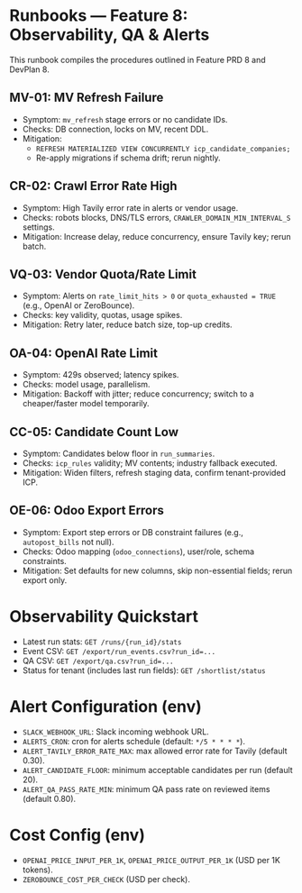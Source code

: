 # Runbooks — Feature 8: Observability, QA & Alerts

This runbook compiles the procedures outlined in Feature PRD 8 and DevPlan 8.

## MV-01: MV Refresh Failure
- Symptom: `mv_refresh` stage errors or no candidate IDs.
- Checks: DB connection, locks on MV, recent DDL.
- Mitigation:
  - `REFRESH MATERIALIZED VIEW CONCURRENTLY icp_candidate_companies;`
  - Re-apply migrations if schema drift; rerun nightly.

## CR-02: Crawl Error Rate High
- Symptom: High Tavily error rate in alerts or vendor usage.
- Checks: robots blocks, DNS/TLS errors, `CRAWLER_DOMAIN_MIN_INTERVAL_S` settings.
- Mitigation: Increase delay, reduce concurrency, ensure Tavily key; rerun batch.

## VQ-03: Vendor Quota/Rate Limit
- Symptom: Alerts on `rate_limit_hits > 0` or `quota_exhausted = TRUE` (e.g., OpenAI or ZeroBounce).
- Checks: key validity, quotas, usage spikes.
- Mitigation: Retry later, reduce batch size, top-up credits.

## OA-04: OpenAI Rate Limit
- Symptom: 429s observed; latency spikes.
- Checks: model usage, parallelism.
- Mitigation: Backoff with jitter; reduce concurrency; switch to a cheaper/faster model temporarily.

## CC-05: Candidate Count Low
- Symptom: Candidates below floor in `run_summaries`.
- Checks: `icp_rules` validity; MV contents; industry fallback executed.
- Mitigation: Widen filters, refresh staging data, confirm tenant-provided ICP.

## OE-06: Odoo Export Errors
- Symptom: Export step errors or DB constraint failures (e.g., `autopost_bills` not null).
- Checks: Odoo mapping (`odoo_connections`), user/role, schema constraints.
- Mitigation: Set defaults for new columns, skip non-essential fields; rerun export only.

# Observability Quickstart
- Latest run stats: `GET /runs/{run_id}/stats`
- Event CSV: `GET /export/run_events.csv?run_id=...`
- QA CSV: `GET /export/qa.csv?run_id=...`
- Status for tenant (includes last run fields): `GET /shortlist/status`

# Alert Configuration (env)
- `SLACK_WEBHOOK_URL`: Slack incoming webhook URL.
- `ALERTS_CRON`: cron for alerts schedule (default: `*/5 * * * *`).
- `ALERT_TAVILY_ERROR_RATE_MAX`: max allowed error rate for Tavily (default 0.30).
- `ALERT_CANDIDATE_FLOOR`: minimum acceptable candidates per run (default 20).
- `ALERT_QA_PASS_RATE_MIN`: minimum QA pass rate on reviewed items (default 0.80).

# Cost Config (env)
- `OPENAI_PRICE_INPUT_PER_1K`, `OPENAI_PRICE_OUTPUT_PER_1K` (USD per 1K tokens).
- `ZEROBOUNCE_COST_PER_CHECK` (USD per check).

